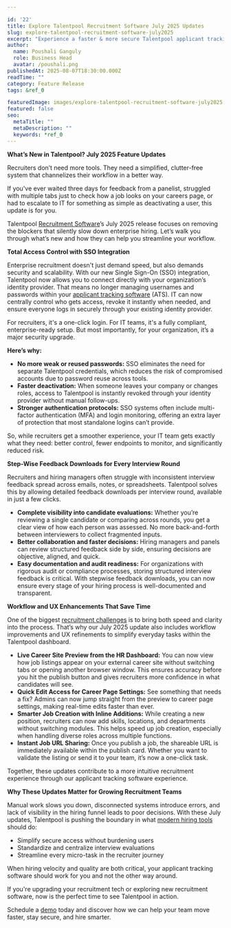 ```yaml
---

id: '22'
title: Explore Talentpool Recruitment Software July 2025 Updates
slug: explore-talentpool-recruitment-software-july2025
excerpt: "Experience a faster & more secure Talentpool applicant tracking software's July 2025 updates. Get SSO integration, interview feedback downloads & workflow upgrades."
author:
  name: Poushali Ganguly
  role: Business Head
  avatar: /poushali.png
publishedAt: 2025-08-07T18:30:00.000Z
readTime: ""
category: Feature Release
tags: &ref_0

featuredImage: images/explore-talentpool-recruitment-software-july2025-LWpwaA.png
featured: false
seo:
  metaTitle: ""
  metaDescription: ""
  keywords: *ref_0
---
```


**What’s New in Talentpool? July 2025 Feature Updates**

Recruiters don’t need more tools. They need a simplified, clutter-free system that channelizes their workflow in a better way.

If you've ever waited three days for feedback from a panelist, struggled with multiple tabs just to check how a job looks on your careers page, or had to escalate to IT for something as simple as deactivating a user, this update is for you.

Talentpool [Recruitment Software](https://www.thetalentpool.ai/)’s July 2025 release focuses on removing the blockers that silently slow down enterprise hiring. Let’s walk you through what’s new and how they can help you streamline your workflow.

**Total Access Control with SSO Integration**

Enterprise recruitment doesn't just demand speed, but also demands security and scalability. With our new Single Sign-On (SSO) integration, Talentpool now allows you to connect directly with your organization’s identity provider. That means no longer managing usernames and passwords within your [applicant tracking software](https://www.thetalentpool.ai/blogs/choosing-the-right-ats-key-features-to-look-for-in-2025) (ATS). IT can now centrally control who gets access, revoke it instantly when needed, and ensure everyone logs in securely through your existing identity provider.

For recruiters, it's a one-click login. For IT teams, it's a fully compliant, enterprise-ready setup. But most importantly, for your organization, it’s a major security upgrade.

**Here’s why:**

- **No more weak or reused passwords:** SSO eliminates the need for separate Talentpool credentials, which reduces the risk of compromised accounts due to password reuse across tools.
- **Faster deactivation:** When someone leaves your company or changes roles, access to Talentpool is instantly revoked through your identity provider without manual follow-ups.
- **Stronger authentication protocols:** SSO systems often include multi-factor authentication (MFA) and login monitoring, offering an extra layer of protection that most standalone logins can’t provide.

So, while recruiters get a smoother experience, your IT team gets exactly what they need: better control, fewer endpoints to monitor, and significantly reduced risk.

**Step-Wise Feedback Downloads for Every Interview Round**

Recruiters and hiring managers often struggle with inconsistent interview feedback spread across emails, notes, or spreadsheets. Talentpool solves this by allowing detailed feedback downloads per interview round, available in just a few clicks.

- **Complete visibility into candidate evaluations:** Whether you’re reviewing a single candidate or comparing across rounds, you get a clear view of how each person was assessed. No more back-and-forth between interviewers to collect fragmented inputs.
- **Better collaboration and faster decisions:** Hiring managers and panels can review structured feedback side by side, ensuring decisions are objective, aligned, and quick.
- **Easy documentation and audit readiness:** For organizations with rigorous audit or compliance processes, storing structured interview feedback is critical. With stepwise feedback downloads, you can now ensure every stage of your hiring process is well-documented and transparent.

**Workflow and UX Enhancements That Save Time**

One of the biggest [recruitment challenges](https://www.thetalentpool.ai/blogs/overcoming-recruitment-challenges-in-india-a-technology-driven-approach) is to bring both speed and clarity into the process. That’s why our July 2025 update also includes workflow improvements and UX refinements to simplify everyday tasks within the Talentpool dashboard.

- **Live Career Site Preview from the HR Dashboard:** You can now view how job listings appear on your external career site without switching tabs or opening another browser window. This ensures accuracy before you hit the publish button and gives recruiters more confidence in what candidates will see.
- **Quick Edit Access for Career Page Settings:** See something that needs a fix? Admins can now jump straight from the preview to career page settings, making real-time edits faster than ever.
- **Smarter Job Creation with Inline Additions:** While creating a new position, recruiters can now add skills, locations, and departments without switching modules. This helps speed up job creation, especially when handling diverse roles across multiple functions.
- **Instant Job URL Sharing:** Once you publish a job, the shareable URL is immediately available within the publish card. Whether you want to validate the listing or send it to your team, it’s now a one-click task.

Together, these updates contribute to a more intuitive recruitment experience through our applicant tracking software experience.

**Why These Updates Matter for Growing Recruitment Teams**

Manual work slows you down, disconnected systems introduce errors, and lack of visibility in the hiring funnel leads to poor decisions. With these July updates, Talentpool is pushing the boundary in what [modern hiring tools](https://www.thetalentpool.ai/blogs/how-modern-hiring-tools-make-finding-great-employees-easier) should do:

- Simplify secure access without burdening users
- Standardize and centralize interview evaluations
- Streamline every micro-task in the recruiter journey

When hiring velocity and quality are both critical, your applicant tracking software should work for you and not the other way around.

If you're upgrading your recruitment tech or exploring new recruitment software, now is the perfect time to see Talentpool in action.

Schedule a [demo](https://www.thetalentpool.ai/recruitment-software/?utm_source=google&utm_medium=cpc&utm_campaign=Savit_tp_search_10th_july&utm_term=Recruitment_Software&utm_content=ad3&utm_campaign=TP_Search_10th_July%2723&adgroupid=147953691101&utm_content=665222855886&utm_term=recruitment%20software&utm_source=google&utm_medium=cpc&gad_source=1&gad_campaignid=20357671870&gbraid=0AAAAADpeGwdIWpK1xPEVSYgSkWfMWX5DB&gclid=Cj0KCQjwndHEBhDVARIsAGh0g3BN4XbEwPvZrm7aCkvJVVLWh5ubaMv1DaSr-hz-kNgL6CoOn9uu8EYaAlAxEALw_wcB) today and discover how we can help your team move faster, stay secure, and hire smarter.

